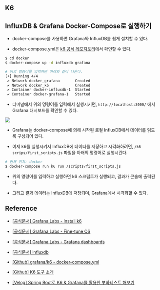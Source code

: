 ## K6

## InfluxDB & Grafana Docker-Compose로 실행하기

* docker-compose를 사용하면 Grafana와 InfluxDB를 쉽게 설치할 수 있다.

* docker-compose.yml은 [k6 공식 레포지토리](https://github.com/grafana/k6/blob/master/docker-compose.yml)에서 확인할 수 있다.

```bash
$ cd docker
$ docker-compose up -d influxdb grafana

# 위의 명령어를 입력하면 아래와 같이 나온다.
[+] Running 4/4
 ✔ Network docker_grafana       Created                                                   0.0s 
 ✔ Network docker_k6            Created                                                   0.0s 
 ✔ Container docker-influxdb-1  Started                                                   0.7s 
 ✔ Container docker-grafana-1   Started                                                   2.0s 
```

* 터미널에서 위의 명령어를 입력해서 실행시키면, `http://localhost:3000/` 에서 Grafana 대시보드를 확인할 수 있다.

![](/img/grafana-dashboard.png)

* Grafana는 docker-compose에 의해 시작된 로컬 InfluxDB에서 데이터를 읽도록 구성되어 있다.

* 이제 k6를 실행시켜서 InfluxDB에 데이터를 저장하고 시각화하려면, `/k6-scrips/first_scripts.js` 파일을 아래의 명령어로 실행시킨다.

```bash
# 현재 위치: docker
$ docker-compose run k6 run /scripts/first_scripts.js
```

* 위의 명령어를 입력하고 실행하면 k6 스크립트가 실행되고, 결과가 콘솔에 출력된다.

* 그리고 결과 데이터는 InfluxDB에 저장되며, Grafana에서 시각화할 수 있다.


## Reference

* [[공식문서] Grafana Labs - Install k6](https://grafana.com/docs/k6/latest/set-up/install-k6/)

* [[공식문서] Grafana Labs - Fine-tune OS](https://grafana.com/docs/k6/latest/set-up/fine-tune-os/#fine-tune-os)

* [[공식문서] Grafana Labs - Grafana dashboards](https://grafana.com/docs/k6/latest/results-output/grafana-dashboards/)

* [[공식문서] influxdb](https://docs.influxdata.com/influxdb/v2/)

* [[Github] grafana/k6 - docker-compose.yml](https://github.com/grafana/k6/blob/master/docker-compose.yml)

* [[Github] K6 도구 소개](https://github.com/schooldevops/k6-tutorials/blob/main/UsingK6/99_K6_Seminar.md)

* [[Velog] Spring Boot로 K6 & Grafana를 활용한 부하테스트 해보기](https://velog.io/@eastperson/Spring-Boot-%ED%99%98%EA%B2%BD%EC%97%90%EC%84%9C-K6-Grafana%EB%A5%BC-%ED%99%9C%EC%9A%A9%ED%95%9C-%EB%B6%80%ED%95%98%ED%85%8C%EC%8A%A4%ED%8A%B8-%ED%95%B4%EB%B3%B4%EA%B8%B0)